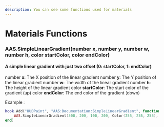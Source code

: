 ```yaml
---
description: You can see some functions used for materials
---
```

# Materials Functions

### AAS.SimpleLinearGradient(number x, number y, number w, number h, color startColor, color endColor)

#### A simple linear gradient with just two offset (0: startColor, 1: endColor)

number **x**: The X position of the linear gradient
number **y**: The Y position of the linear gradient
number **w**: The width of the linear gradient
number **h**: The height of the linear gradient
color **startColor**: The start color of the gradient (up)
color **endColor**: The end color of the gradient (down)

Example :

```lua
hook.Add("HUDPaint", "AAS:Documentation:SimpleLinearGradient", function()
    AAS.SimpleLinearGradient(500, 200, 100, 200, Color(255, 255, 255), Color(0, 0, 0))
end)
```